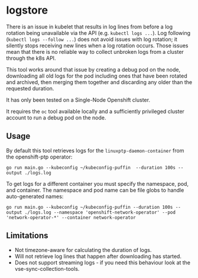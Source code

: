 # logstore

There is an issue in kubelet that results in log lines from before a log rotation being unavailable via the API (e.g. `kubectl logs ...`). Log following (`kubectl logs --follow ...`) does not avoid issues with log rotation; it silently stops receiving new lines when a log rotation occurs. Those issues mean that there is no reliable way to collect unbroken logs from a cluster through the k8s API.

This tool works around that issue by creating a debug pod on the node, downloading all old logs for the pod including ones that have been rotated and archived, then merging them together and discarding any older than the requested duration.

It has only been tested on a Single-Node Openshift cluster.

It requires the `oc` tool available locally and a sufficiently privileged cluster account to run a debug pod on the node.

## Usage

By default this tool retrieves logs for the `linuxptp-daemon-container` from the openshift-ptp operator:

```shell
go run main.go --kubeconfig ~/kubeconfig-puffin  --duration 100s --output ./logs.log
```

To get logs for a different container you must specify the namespace, pod, and container. The namespace and pod name can be file globs to handle auto-generated names:
```shell
go run main.go --kubeconfig ~/kubeconfig-puffin --duration 100s --output ./logs.log --namespace 'openshift-network-operator' --pod 'network-operator-*' --container network-operator
```

## Limitations

* Not timezone-aware for calculating the duration of logs.
* Will not retrieve log lines that happen after downloading has started.
* Does not support streaming logs - if you need this behaviour look at the vse-sync-collection-tools.
